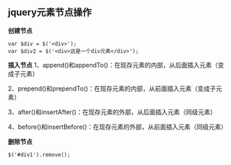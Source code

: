 ## jquery元素节点操作

**创建节点**

```
var $div = $('<div>');
var $div2 = $('<div>这是一个div元素</div>');
```

**插入节点** 
1、append()和appendTo()：在现存元素的内部，从后面插入元素（变成子元素）

2、prepend()和prependTo()：在现存元素的内部，从前面插入元素（变成子元素）

3、after()和insertAfter()：在现存元素的外部，从后面插入元素（同级元素）

4、before()和insertBefore()：在现存元素的外部，从前面插入元素（同级元素）

**删除节点**

```
$('#div1').remove();
```

